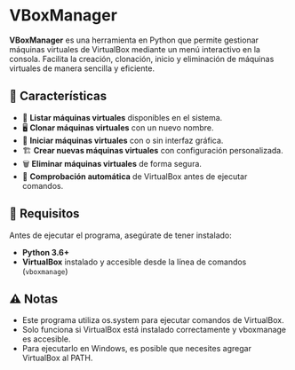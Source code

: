 # VBoxManager

**VBoxManager** es una herramienta en Python que permite gestionar máquinas virtuales de VirtualBox mediante un menú interactivo en la consola. Facilita la creación, clonación, inicio y eliminación de máquinas virtuales de manera sencilla y eficiente.

## 🚀 Características

- 📜 **Listar máquinas virtuales** disponibles en el sistema.
- 🖥️ **Clonar máquinas virtuales** con un nuevo nombre.
- 🔄 **Iniciar máquinas virtuales** con o sin interfaz gráfica.
- 🏗️ **Crear nuevas máquinas virtuales** con configuración personalizada.
- 🗑️ **Eliminar máquinas virtuales** de forma segura.
- 🔧 **Comprobación automática** de VirtualBox antes de ejecutar comandos.

## 📌 Requisitos

Antes de ejecutar el programa, asegúrate de tener instalado:

- **Python 3.6+**
- **VirtualBox** instalado y accesible desde la línea de comandos (`vboxmanage`)

## ⚠️ Notas

- Este programa utiliza os.system para ejecutar comandos de VirtualBox.
- Solo funciona si VirtualBox está instalado correctamente y vboxmanage es accesible.
- Para ejecutarlo en Windows, es posible que necesites agregar VirtualBox al PATH.
